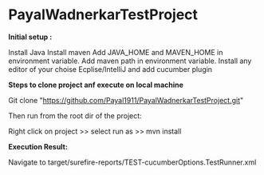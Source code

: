 # PayalWadnerkarTestProject

**Initial setup :**

Install Java
Install maven 
Add JAVA_HOME and MAVEN_HOME in environment variable.
Add maven path in environment variable.
Install any editor of your choise Ecplise/IntelliJ and add cucumber plugin

**Steps to clone project anf execute on local machine**

Git clone "https://github.com/Payal1911/PayalWadnerkarTestProject.git"

Then run from the root dir of the project:

Right click on project >> select run as >> mvn install

**Execution Result:**

Navigate to target/surefire-reports/TEST-cucumberOptions.TestRunner.xml
